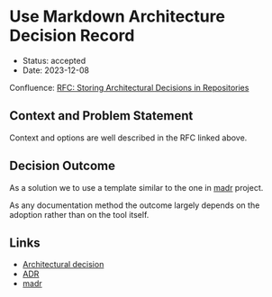 # Use Markdown Architecture Decision Record

* Status: accepted
* Date: 2023-12-08

Confluence: [RFC: Storing Architectural Decisions in Repositories](https://zombie.atlassian.net/wiki/spaces/ENG/pages/1625719211)

## Context and Problem Statement

Context and options are well described in the RFC linked above.

## Decision Outcome

As a solution we to use a template similar to the one in [madr](https://github.com/adr/madr) project.

As any documentation method the outcome largely depends on the adoption rather than on the tool itself.

## Links

* [Architectural decision](https://en.wikipedia.org/wiki/Architectural_decision)
* [ADR](https://adr.github.io/)
* [madr](https://github.com/adr/madr)
